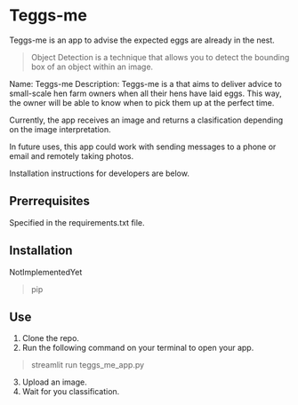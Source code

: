# Teggs-me
Teggs-me is an app to advise the expected eggs are already in the nest.

> Object Detection is a technique that allows you to detect the bounding box of an object within an image. 

Name: Teggs-me Description: Teggs-me is a that aims to deliver advice to small-scale hen farm owners when all their hens have laid eggs. This way, the owner will be able to know when to pick them up at the perfect time.

Currently, the app receives an image and returns a clasification depending on the image interpretation.

In future uses, this app could work with sending messages to a phone or email and remotely taking photos.

Installation instructions for developers are below.

## Prerrequisites 

Specified in the requirements.txt file. 

## Installation
NotImplementedYet
> pip 

## Use

1. Clone the repo.
2. Run the following command on your terminal to open your app.

> streamlit run teggs_me_app.py

3. Upload an image.
4. Wait for you classification.